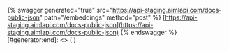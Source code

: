 [#generator:start]: <> ({ "template": "swagger" })
{% swagger generated="true" src="https://api-staging.aimlapi.com/docs-public-json" path="/embeddings" method="post" %} [https://api-staging.aimlapi.com/docs-public-json](https://api-staging.aimlapi.com/docs-public-json)
{% endswagger %}
[#generator:end]: <> ( )